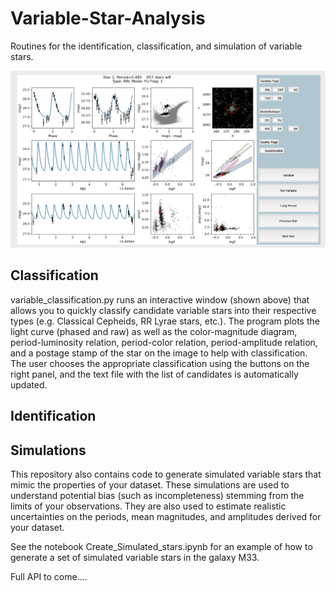 # Variable-Star-Analysis
Routines for the identification, classification, and simulation of variable stars. 


![Classification example](classification_example.png?raw=true "variable_classification.py window")

## Classification

variable_classification.py runs an interactive window (shown above) that allows you to quickly classify candidate variable stars 
into their respective types (e.g. Classical Cepheids, RR Lyrae stars, etc.). The program plots the light curve (phased and raw) as
well as the color-magnitude diagram, period-luminosity relation, period-color relation, period-amplitude relation, and a postage stamp 
of the star on the image to help with classification. The user chooses the appropriate classification using the buttons on the right panel,
and the text file with the list of candidates is automatically updated. 

## Identification 

## Simulations
This repository also contains code to generate simulated variable stars that mimic the properties of your dataset. These simulations are 
used to understand potential bias (such as incompleteness) stemming from the limits of your observations. They are also used to estimate 
realistic uncertainties on the periods, mean magnitudes, and amplitudes derived for your dataset. 

See the notebook Create_Simulated_stars.ipynb for an example of how to generate a set of simulated variable stars in the galaxy M33. 

Full API to come....
